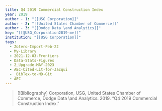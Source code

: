 ```yaml
---
title: Q4 2019 Commercial Construction Index
year: 2019
author - 1: "[[USG Corporation]]"
author - 2: "[[United States Chamber of Commerce]]"
author - 3: "[[Dodge Data \and Analytics]]"
key: "[[@USG_Corporation2019-me]]"
institution: "[[USG Corporation]]"
tags:
  - Zotero-Import-Feb-22
  - My-Library
  - 2021-12-03-Frontiers
  - Data-Stats-Figures
  - 2_Upgrade-MAY-2023
  - AEC-Cited-Lit-for-Jacqui
  - _BibTex-to-MD-Git
  - AEC
---
```


> [!Bibliography]
> Corporation, USG, United States Chamber of Commerce, Dodge Data \and Analytics. 2019. “Q4 2019 Commercial Construction Index.”
